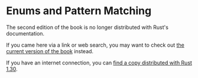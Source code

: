 # Enums and Pattern Matching

The second edition of the book is no longer distributed with Rust's documentation.

If you came here via a link or web search, you may want to check out [the current version of the book](../ch06-00-enums.html) instead.

If you have an internet connection, you can [find a copy distributed with Rust 1.30](https://doc.rust-lang.org/1.30.0/book/second-edition/ch06-00-enums.html).